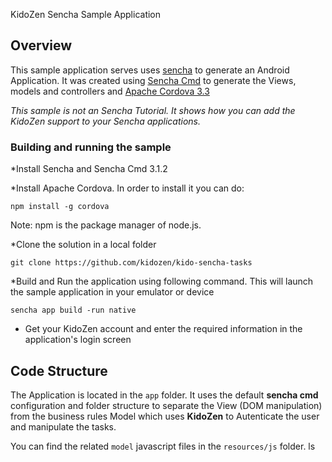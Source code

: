 KidoZen Sencha Sample Application

## Overview

This sample application serves uses [sencha](http://sencha.com/) to generate an Android Application. It was created using [Sencha Cmd](http://docs.sencha.com/cmd/3.1.2/#!/guide/command) to generate the Views, models and controllers and [Apache Cordova 3.3](http://cordova.apache.org/) 

_This sample is not an Sencha Tutorial. It shows how you can add the KidoZen support to your Sencha applications._

### Building and running the sample

*Install Sencha and Sencha Cmd 3.1.2

*Install Apache Cordova. In order to install it you can do:

	npm install -g cordova

Note: npm is the package manager of node.js.

*Clone the solution in a local folder

	git clone https://github.com/kidozen/kido-sencha-tasks

*Build and Run the application using following command. This will launch the sample application in your emulator or device

	sencha app build -run native

* Get your KidoZen account and enter the required information in the application's login screen


## Code Structure

The Application is located in the `app` folder. It uses the default __sencha cmd__ configuration and folder structure to separate the View (DOM manipulation) from the business rules Model which uses __KidoZen__ to Autenticate the user and manipulate the tasks.

You can find the related `model` javascript files in the `resources/js` folder.
ls
